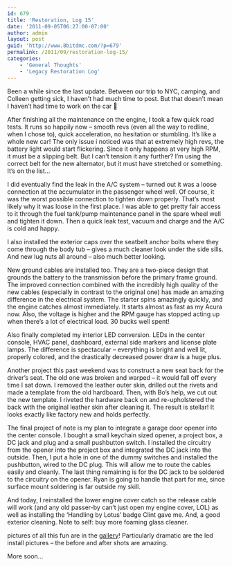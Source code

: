 ```yaml
---
id: 679
title: 'Restoration, Log 15'
date: '2011-09-05T06:27:00-07:00'
author: admin
layout: post
guid: 'http://www.8bitdmc.com/?p=679'
permalink: /2011/09/restoration-log-15/
categories:
    - 'General Thoughts'
    - 'Legacy Restoration Log'
---
```


Been a while since the last update. Between our trip to NYC, camping, and Colleen getting sick, I haven’t had much time to post. But that doesn’t mean I haven’t had time to work on the car 🙂

After finishing all the maintenance on the engine, I took a few quick road tests. It runs so happily now – smooth revs (even all the way to redline, when I chose to), quick acceleration, no hesitation or stumbling. It’s like a whole new car! The only issue i noticed was that at extremely high revs, the battery light would start flickering. Since it only happens at very high RPM, it must be a slipping belt. But I can’t tension it any further? I’m using the correct belt for the new alternator, but it must have stretched or something. It’s on the list…  
  
I did eventually find the leak in the A/C system – turned out it was a loose connection at the accumulator in the passenger wheel well. Of course, it was the worst possible connection to tighten down properly. That’s most likely why it was loose in the first place. I was able to get pretty fair access to it through the fuel tank/pump maintenance panel in the spare wheel well and tighten it down. Then a quick leak test, vacuum and charge and the A/C is cold and happy.  
  
I also installed the exterior caps over the seatbelt anchor bolts where they come through the body tub – gives a much cleaner look under the side sills. And new lug nuts all around – also much better looking.  
  
New ground cables are installed too. They are a two-piece design that grounds the battery to the transmission before the primary frame ground. The improved connection combined with the incredibly high quality of the new cables (especially in contrast to the original one) has made an amazing difference in the electrical system. The starter spins amazingly quickly, and the engine catches almost immediately. It starts almost as fast as my Acura now. Also, the voltage is higher and the RPM gauge has stopped acting up when there’s a lot of electrical load. 30 bucks well spent!  
  
Also finally completed my interior LED conversion. LEDs in the center console, HVAC panel, dashboard, external side markers and license plate lamps. The difference is spectacular – everything is bright and well lit, properly colored, and the drastically decreased power draw is a huge plus.  
  
Another project this past weekend was to construct a new seat back for the driver’s seat. The old one was broken and warped – it would fall off every time I sat down. I removed the leather outer skin, drilled out the rivets and made a template from the old hardboard. Then, with Bo’s help, we cut out the new template. I riveted the hardware back on and re-upholstered the back with the original leather skin after cleaning it. The result is stellar! It looks exactly like factory new and holds perfectly.  
  
The final project of note is my plan to integrate a garage door opener into the center console. I bought a small keychain sized opener, a project box, a DC jack and plug and a small pushbutton switch. I installed the circuitry from the opener into the project box and integrated the DC jack into the outside. Then, I put a hole in one of the dummy switches and installed the pushbutton, wired to the DC plug. This will allow me to route the cables easily and cleanly. The last thing remaining is for the DC jack to be soldered to the circuitry on the opener. Ryan is going to handle that part for me, since surface mount soldering is far outside my skill.

And today, I reinstalled the lower engine cover catch so the release cable will work (and any old passer-by can’t just open my engine cover, LOL) as well as installing the ‘Handling by Lotus’ badge Clint gave me. And, a good exterior cleaning. Note to self: buy more foaming glass cleaner.

pictures of all this fun are in the [gallery](https://www.orangeoblivion.com/gallery/index.php?/category/repair-log-details-of-repairs-made)! Particularly dramatic are the led install pictures – the before and after shots are amazing.  
  
More soon…